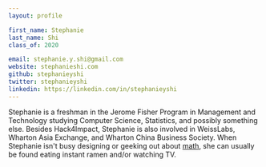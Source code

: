```yaml
---
layout: profile

first_name: Stephanie
last_name: Shi
class_of: 2020

email: stephanie.y.shi@gmail.com
website: stephanieshi.com
github: stephanieyshi
twitter: stephanieyshi
linkedin: https://linkedin.com/in/stephanieyshi
---
```


Stephanie is a freshman in the Jerome Fisher Program in Management and Technology
studying Computer Science, Statistics, and possibly something else. Besides Hack4Impact,
Stephanie is also involved in WeissLabs, Wharton Asia Exchange, and Wharton
China Business Society. When Stephanie isn't busy designing or geeking out about
[math](https://www.google.com/search?q=elliptic%20curves), she can usually be
found eating instant ramen and/or watching TV.